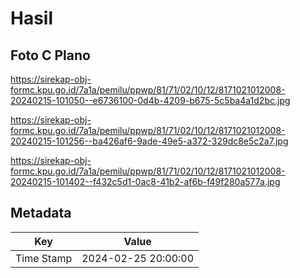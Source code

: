 # Hasil

## Foto C Plano

https://sirekap-obj-formc.kpu.go.id/7a1a/pemilu/ppwp/81/71/02/10/12/8171021012008-20240215-101050--e6736100-0d4b-4209-b675-5c5ba4a1d2bc.jpg

https://sirekap-obj-formc.kpu.go.id/7a1a/pemilu/ppwp/81/71/02/10/12/8171021012008-20240215-101256--ba426af6-9ade-49e5-a372-329dc8e5c2a7.jpg

https://sirekap-obj-formc.kpu.go.id/7a1a/pemilu/ppwp/81/71/02/10/12/8171021012008-20240215-101402--f432c5d1-0ac8-41b2-af6b-f49f280a577a.jpg


## Metadata

| Key        | Value               |
| ---------- | ------------------- |
| Time Stamp | 2024-02-25 20:00:00 |



